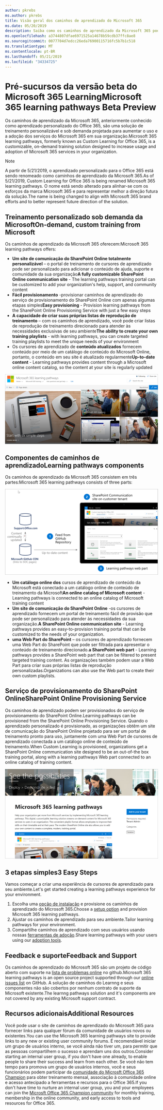 ```yaml
---
author: pkrebs
ms.author: pkrebs
title: Visão geral dos caminhos de aprendizado do Microsoft 365
ms.date: 05/20/2019
description: Saiba como os caminhos de aprendizado da Microsoft 365 podem acelerar o uso e a adoção dos serviços da Microsoft 365 em sua organização. Os caminhos de aprendizado incluem uma Web Part do SharePoint Online personalizada e um site de treinamento de comunicações do SharePoint Online moderno que é facilmente provisionado para seu locatário do Microsoft 365.
ms.openlocfilehash: a3744807dfae6971525a14678b59cdb37ffc8ae8
ms.sourcegitcommit: 0077704d7edcc26eda76900115716fc5b7b1c518
ms.translationtype: MT
ms.contentlocale: pt-BR
ms.lasthandoff: 05/21/2019
ms.locfileid: "34334725"
---
```

# <a name="microsoft-365-learning-pathways-beta-preview"></a><span data-ttu-id="14c6a-104">Pré-sucursos da versão beta do Microsoft 365 Learning</span><span class="sxs-lookup"><span data-stu-id="14c6a-104">Microsoft 365 learning pathways Beta Preview</span></span>
<span data-ttu-id="14c6a-105">Os caminhos de aprendizado da Microsoft 365, anteriormente conhecido como aprendizado personalizado do Office 365, são uma solução de treinamento personalizável e sob demanda projetada para aumentar o uso e a adoção dos serviços do Microsoft 365 em sua organização.</span><span class="sxs-lookup"><span data-stu-id="14c6a-105">Microsoft 365 learning pathways, formerly known as Custom Learning for Office 365, is a customizable, on-demand training solution designed to increase usage and adoption of Microsoft 365 services in your organization.</span></span>  

> [!NOTE]
> <span data-ttu-id="14c6a-106">A partir de 5/21/2019, o aprendizado personalizado para o Office 365 está sendo renomeado como caminhos de aprendizado da Microsoft 365.</span><span class="sxs-lookup"><span data-stu-id="14c6a-106">As of 5/21/2019, Custom Learning for Office 365 is being renamed Microsoft 365 learning pathways.</span></span> <span data-ttu-id="14c6a-107">O nome está sendo alterado para alinhar-se com os esforços da marca Microsoft 365 e para representar melhor a direção futura da solução.</span><span class="sxs-lookup"><span data-stu-id="14c6a-107">The name is being changed to align with Microsoft 365 brand efforts and to better represent future direction of the solution.</span></span>   

## <a name="on-demand-custom-training-from-microsoft"></a><span data-ttu-id="14c6a-108">Treinamento personalizado sob demanda da Microsoft</span><span class="sxs-lookup"><span data-stu-id="14c6a-108">On-demand, custom training from Microsoft</span></span>

<span data-ttu-id="14c6a-109">Os caminhos de aprendizado da Microsoft 365 oferecem:</span><span class="sxs-lookup"><span data-stu-id="14c6a-109">Microsoft 365 learning pathways offers:</span></span>

- <span data-ttu-id="14c6a-110">**Um site de comunicação do SharePoint Online totalmente personalizável** – o portal de treinamento de cursores de aprendizado pode ser personalizado para adicionar o conteúdo de ajuda, suporte e comunidade da sua organização</span><span class="sxs-lookup"><span data-stu-id="14c6a-110">**A fully customizable SharePoint Online communication site** - The learning pathways training portal can be customized to add your organization's help, support, and community content</span></span>
- <span data-ttu-id="14c6a-111">**Fácil provisionamento** -provisionar caminhos de aprendizado do serviço de provisionamento do SharePoint Online com apenas algumas etapas simples</span><span class="sxs-lookup"><span data-stu-id="14c6a-111">**Easy provisioning** - Provision learning pathways from the SharePoint Online Provisioning Service with just a few easy steps</span></span>
- <span data-ttu-id="14c6a-112">**A capacidade de criar suas próprias listas de reprodução de treinamento** – com os caminhos de aprendizado, você pode criar listas de reprodução de treinamento direcionado para atender às necessidades exclusivas de seu ambiente</span><span class="sxs-lookup"><span data-stu-id="14c6a-112">**The ability to create your own training playlists** - with learning pathways, you can create targeted training playlists to meet the unique needs of your environment</span></span>
- <span data-ttu-id="14c6a-113">Os cursores de aprendizado de **conteúdo atualizados** fornecem conteúdo por meio de um catálogo de conteúdo do Microsoft Online, portanto, o conteúdo em seu site é atualizado regularmente</span><span class="sxs-lookup"><span data-stu-id="14c6a-113">**Up-to-date content** - Learning pathways provides content through a Microsoft online content catalog, so the content at your site is regularly updated</span></span>

![CG-Introducing. png](media/cg-introducing.png)

## <a name="learning-pathways-components"></a><span data-ttu-id="14c6a-115">Componentes de caminhos de aprendizado</span><span class="sxs-lookup"><span data-stu-id="14c6a-115">Learning pathways components</span></span>
<span data-ttu-id="14c6a-116">Os caminhos de aprendizado da Microsoft 365 consistem em três partes:</span><span class="sxs-lookup"><span data-stu-id="14c6a-116">Microsoft 365 learning pathways consists of three parts:</span></span> 

![CG-howitworks. png](media/cg-howitworks.png)

- <span data-ttu-id="14c6a-118">**Um catálogo online dos** cursos de aprendizado de conteúdo da Microsoft está conectado a um catálogo online de conteúdo de treinamento da Microsoft</span><span class="sxs-lookup"><span data-stu-id="14c6a-118">**An online catalog of Microsoft content** - Learning pathways is connected to an online catalog of Microsoft training content</span></span>
- <span data-ttu-id="14c6a-119">**Um site de comunicação do SharePoint Online** -os cursores de aprendizado fornecem um portal de treinamento fácil de provisão que pode ser personalizado para atender às necessidades da sua organização.</span><span class="sxs-lookup"><span data-stu-id="14c6a-119">**A SharePoint Online communication site** - Learning pathways provides an easy-to-provision training portal that can be customized to the needs of your organization.</span></span>
- <span data-ttu-id="14c6a-120">**uma Web Part do SharePoint** – os cursores de aprendizado fornecem uma Web Part do SharePoint que pode ser filtrada para apresentar o conteúdo de treinamento direcionado.</span><span class="sxs-lookup"><span data-stu-id="14c6a-120">**a SharePoint web part** - Learning pathways provides a SharePoint web part that can be filtered to present targeted training content.</span></span> <span data-ttu-id="14c6a-121">As organizações também podem usar a Web Part para criar suas próprias listas de reprodução personalizadas.</span><span class="sxs-lookup"><span data-stu-id="14c6a-121">Organizations can also use the Web part to create their own custom playlists.</span></span>

## <a name="sharepoint-online-provisioning-service"></a><span data-ttu-id="14c6a-122">Serviço de provisionamento do SharePoint Online</span><span class="sxs-lookup"><span data-stu-id="14c6a-122">SharePoint Online Provisioning Service</span></span> 
<span data-ttu-id="14c6a-123">Os caminhos de aprendizado podem ser provisionados do serviço de provisionamento do SharePoint Online.</span><span class="sxs-lookup"><span data-stu-id="14c6a-123">Learning pathways can be provisioned from the SharePoint Online Provisioning Service.</span></span> <span data-ttu-id="14c6a-124">Quando o aprendizado personalizado é provisionado, as organizações obtêm um site de comunicação do SharePoint Online projetado para ser um portal de treinamento pronto para uso, juntamente com uma Web Part de cursores de aprendizado conectada a um catálogo online de conteúdo de treinamento.</span><span class="sxs-lookup"><span data-stu-id="14c6a-124">When Custom Learning is provisioned, organizations get a SharePoint Online communication site designed to be an out-of-the box training portal, along with a learning pathways Web part connected to an online catalog of training content.</span></span> 

![CG-Provision. png](media/cg-provision.png)

## <a name="3-easy-steps"></a><span data-ttu-id="14c6a-126">3 etapas simples</span><span class="sxs-lookup"><span data-stu-id="14c6a-126">3 Easy Steps</span></span>
<span data-ttu-id="14c6a-127">Vamos começar a criar uma experiência de cursores de aprendizado para seu ambiente.</span><span class="sxs-lookup"><span data-stu-id="14c6a-127">Let's get started creating a learning pathways experience for your environment.</span></span>
1. <span data-ttu-id="14c6a-128">Escolha uma [opção de instalação](custom_setupoptions.md) e provisione os caminhos de aprendizado do Microsoft 365.</span><span class="sxs-lookup"><span data-stu-id="14c6a-128">Choose a [setup option](custom_setupoptions.md) and provision Microsoft 365 learning pathways.</span></span>  
2. <span data-ttu-id="14c6a-129">Ajustar os caminhos de aprendizado para seu ambiente.</span><span class="sxs-lookup"><span data-stu-id="14c6a-129">Tailor learning pathways for your environment.</span></span>
3. <span data-ttu-id="14c6a-130">Compartilhe caminhos de aprendizado com seus usuários usando nossas [ferramentas de adoção](driveadoption.md).</span><span class="sxs-lookup"><span data-stu-id="14c6a-130">Share learning pathways with your users using our [adoption tools](driveadoption.md).</span></span>

## <a name="feedback-and-support"></a><span data-ttu-id="14c6a-131">Feedback e suporte</span><span class="sxs-lookup"><span data-stu-id="14c6a-131">Feedback and Support</span></span>

<span data-ttu-id="14c6a-132">Os caminhos de aprendizado do Microsoft 365 são um projeto de código aberto com suporte na [lista de problemas online](https://aka.ms/CustomLearningHelp) no github.</span><span class="sxs-lookup"><span data-stu-id="14c6a-132">Microsoft 365 learning pathways is an open source project supported through our [online issues list](https://aka.ms/CustomLearningHelp) on GitHub.</span></span> <span data-ttu-id="14c6a-133">A solução de caminhos do Learnng e seus componentes não são cobertos por nenhum contrato de suporte da Microsoft existente.</span><span class="sxs-lookup"><span data-stu-id="14c6a-133">The learnng pathways solution and it's components are not covered by any existing Microsoft support contract.</span></span>  

## <a name="additional-resources"></a><span data-ttu-id="14c6a-134">Recursos adicionais</span><span class="sxs-lookup"><span data-stu-id="14c6a-134">Additional Resources</span></span>
<span data-ttu-id="14c6a-135">Você pode usar o site de caminhos de aprendizado do Microsoft 365 para fornecer links para qualquer fórum da comunidade de usuários novos ou existentes.</span><span class="sxs-lookup"><span data-stu-id="14c6a-135">You can use the Microsoft 365 learning pathways site to provide links to any new or existing user community forums.</span></span> <span data-ttu-id="14c6a-136">É recomendável iniciar um grupo de usuários interno, se você ainda não tiver um, para permitir que as pessoas compartilhem o sucesso e aprendam uns dos outros.</span><span class="sxs-lookup"><span data-stu-id="14c6a-136">Consider starting an internal user group, if you don't have one already, to enable people to share their success and learn from each other.</span></span>  <span data-ttu-id="14c6a-137">Se você não tem tempo para promova um grupo de usuários internos, você e seus funcionários podem participar da [comunidade do Microsft Office 365 Champion](https://aka.ms/O365Champions) para obter treinamento mensal, associação à comunidade online e acesso antecipado a ferramentas e recursos para o Office 365.</span><span class="sxs-lookup"><span data-stu-id="14c6a-137">If you don't have time to nurture an internal user group, you and your employees can join the [Microsft Office 365 Champion community](https://aka.ms/O365Champions) for monthly training, membership in the online community, and early access to tools and resources for Office 365.</span></span>